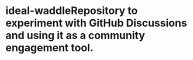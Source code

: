 # ideal-waddleRepository to experiment with GitHub Discussions and using it as a community engagement tool.
